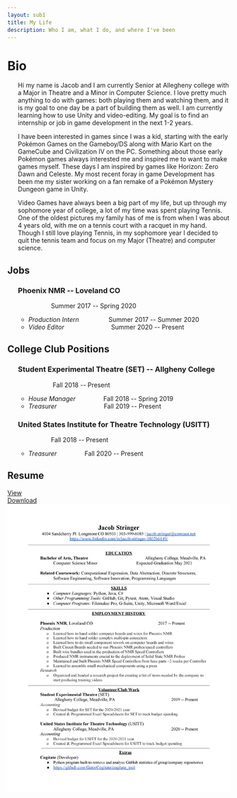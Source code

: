 ```yaml
---
layout: sub1
title: My Life
description: Who I am, what I do, and where I've been
---
```


# Bio

<ul>Hi my name is Jacob and I am currently Senior at Allegheny college with a Major in Theatre and a Minor in Computer Science. I love pretty much anything to do with games: both playing them and watching them, and it is my goal to one day be a part of building them as well. I am currently learning how to use Unity  and video-editing. My goal is to find an internship or job in game development in the next 1-2 years. </ul>

<ul>I have been interested in games since I was a kid, starting with the early Pokémon Games on the Gameboy/DS along with Mario Kart on the GameCube and Civilization IV on the PC. Something about those early Pokémon games always interested me and inspired me to want to make games myself. These days I am inspired by games like Horizon: Zero Dawn and Celeste. My most recent foray in game Development has been me my sister working on a fan remake of a Pokémon Mystery Dungeon game in Unity.</ul>

<ul>Video Games have always been a big part of my life, but up through my sophomore year of college, a lot of my time was spent playing Tennis. One of the oldest pictures my family has of me is from when I was about 4 years old, with me on a tennis court with a racquet in my hand. Though I still love playing Tennis, in my sophomore year I decided to quit the tennis team and focus on my Major (Theatre) and computer science.
</ul>

## Jobs
<ul>
  <h3>Phoenix NMR -- Loveland CO</h3>
&nbsp; &nbsp; &nbsp; &nbsp; &nbsp; &nbsp; &nbsp; &nbsp; &nbsp; &nbsp;Summer 2017 -- Spring 2020
  <ul>
    <li><em>Production Intern</em> &nbsp; &nbsp; &nbsp; &nbsp; &nbsp; &nbsp; &nbsp; &nbsp;  Summer 2017 -- Summer 2020</li>
    <li><em>Video Editor</em> &nbsp; &nbsp; &nbsp; &nbsp; &nbsp; &nbsp; &nbsp; &nbsp; &nbsp; &nbsp; &nbsp; &nbsp; &nbsp; Summer 2020 -- Present</li>
  </ul>
</ul>


## College Club Positions
<ul>
  <h3>Student Experimental Theatre (SET) -- Allgheny College </h3>
&nbsp; &nbsp; &nbsp; &nbsp; &nbsp; &nbsp; &nbsp; &nbsp; &nbsp; &nbsp; Fall 2018 -- Present
  <ul>
    <li><em>House Manager</em>&nbsp; &nbsp; &nbsp; &nbsp; &nbsp; &nbsp; &nbsp; &nbsp; Fall 2018 -- Spring 2019</li>
    <li><em>Treasurer</em>&nbsp; &nbsp; &nbsp; &nbsp; &nbsp; &nbsp; &nbsp; &nbsp; &nbsp; &nbsp; &nbsp; &nbsp; &nbsp; &nbsp;Fall 2019 -- Present</li>
  </ul>
</ul>

<ul>
  <h3>United States Institute for Theatre Technology (USITT)</h3>
&nbsp; &nbsp; &nbsp; &nbsp; &nbsp; &nbsp; &nbsp; &nbsp; &nbsp; &nbsp;Fall 2018 -- Present
  <ul>
    <li><em>Treasurer</em>&nbsp; &nbsp; &nbsp; &nbsp; &nbsp; &nbsp; &nbsp; &nbsp; Fall 2020 -- Present</li>
  </ul>
</ul>

<div>
  <h2>Resume</h2>
    <a href="/images/Resume.html" target="parent">View</a><br>
    <a href="/images/Resume.pdf" download>Download</a><br>
    <img src="/images/Resume.jpg" alt="Resume">
    <br>
</div>
